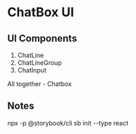# ChatBox UI

## UI Components

1. ChatLine
2. ChatLineGroup
3. ChatInput

All together - Chatbox

## Notes

npx -p @storybook/cli sb init --type react
